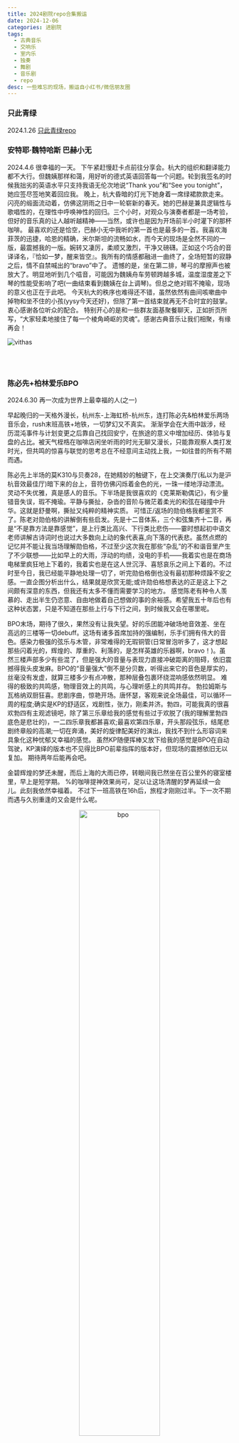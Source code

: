 ```yaml
---
title: 2024剧院repo合集搬运
date: 2024-12-06
categories: 进剧院
tags: 
  - 古典音乐
  - 交响乐
  - 室内乐
  - 独奏
  - 舞剧
  - 音乐剧
  - repo
desc: 一些难忘的现场，搬运自小红书/微信朋友圈
---
```

### 只此青绿
2024.1.26
[只此青绿repo](../2024.1.26只此青绿)

### 安特耶·魏特哈斯 巴赫小无
2024.4.6
很幸福的一天。
下午紧赶慢赶卡点前往分享会。杭大的组织和翻译能力都不大行。但魏姨那样和蔼，用好听的德式英语回答每一个问题。轮到我签名的时候我拙劣的英语水平只支持我语无伦次地说“Thank you”和“See you tonight”，她应签尽签地笑着回应我。
晚上，杭大昏暗的灯光下她身着一席绿裙款款走来。闪亮的缎面流动着，仿佛这阴雨之日中一轮崭新的春天。她的巴赫是兼具逻辑性与歌唱性的，在理性中呼唤神性的回归。三个小时，对观众与演奏者都是一场考验，但好的音乐真的让人越听越精神——当然，或许也是因为开场前半小时灌下的那杯咖啡。
最喜欢的还是恰空，巴赫小无中我听的第一首也是最多的一首。我喜欢海菲茨的迅捷，哈恩的精确，米尔斯坦的流畅如水，而今天的现场是全然不同的一版，最震撼我的一版。婉转又凄厉，柔顺又激烈，干净又磅礴。正如这个巧合的音译译名，『恰如一梦，醒来皆空』。我所有的情感都融进一曲终了，全场短暂的寂静之后，情不自禁喊出的“bravo”中了。
遗憾的是，坐在第二排，琴弓的摩擦声也被放大了。明显地听到几个嗞音，可能因为魏姨舟车劳顿跨越多城，温度湿度差之下琴的性能受影响了吧(一曲结束看到魏姨在台上调琴)。但总之绝对瑕不掩瑜，现场的意义也正在于此吧。
今天杭大的秩序也难得还不错，虽然依然有曲间咳嗽曲中掉物和坐不住的小孩(yysy今天还好)，但除了第一首结束就再无不合时宜的鼓掌。衷心感谢各位听众的配合。
特别开心的是和一些群友面基聚餐聊天，正如折页所写，“大家轻柔地接住了每一个棱角崎岖的灵魂”。感谢古典音乐让我们相聚，有缘再会！

![vithas](https://raw.githubusercontent.com/YukinoshitaSherry/qycf_picbed/main/img/vith.png)

<br></br>

### 陈必先+柏林爱乐BPO
2024.6.30 
再一次成为世界上最幸福的人(之一)

早起晚归的一天格外漫长，杭州东-上海虹桥-杭州东，连打陈必先&柏林爱乐两场音乐会，rush末班高铁+地铁，一切梦幻又不真实。
渐渐学会在大雨中跋涉，经历混沌事件与计划变更之后靠自己找回安宁，在旅途的意义中增加经历、体验与复盘的占比。被天气桎梏在咖啡店闲坐听雨的时光无聊又漫长，只能靠观察人类打发时光，但共鸣的惊喜与联觉的思考总在不经意间主动找上我，一如往昔的所有不期而遇。

陈必先上半场的莫K310与贝奏28，在她精妙的触键下，在上交演奏厅(私以为是沪杭音效最佳厅)暗下来的台上，音符仿佛闪烁着金色的光，一珠一缕地浮动漂流。灵动不失优雅，真是感人的音乐。下半场是我很喜欢的《克莱斯勒偶记》，有少量错音失误，瑕不掩瑜。平静与撕扯，杂沓的音阶与微茫着柔光的和弦在碰撞中升华。这就是舒曼啊，撕扯又纯粹的精神实质。
可惜正/返场的勋伯格我都鉴赏不了。陈老对勋伯格的讲解倒有些启发。先是十二音体系，三个和弦集齐十二音，再是“不是靠方法是靠感觉”，是上行类比高兴、下行类比悲伤——霎时想起初中语文老师讲解古诗词时也说过大多数向上动的象代表喜,向下落的代表悲。虽然点燃的记忆并不能让我当场理解勋伯格，不过至少这次我在那些“杂乱”的不和谐音里产生了不少联想——比如早上的大雨，浮动的均绩，没电的手机——我着实也是在商场电梯里疯狂地上下着的，我着实也是在这人世沉浮、喜怒哀乐之间上下着的。不过时至今日，我已经能平静地处理一切了，听完勋伯格倒也没有最初那种烦躁不安之感。一直企图分析出什么，结果就是欣赏无能;或许勋伯格想表达的正是这上下之间颇有深意的东西，但我还有太多不懂而需要学习的地方。
感觉陈老有种令人羡慕的、走出半生仍恣意、自由地做着自己想做的事的余裕感。希望我五十年后也有这种状态罢，只是不知道在那些上行与下行之间，到时候我又会在哪里呢。

BPO末场，期待了很久，果然没有让我失望。好的乐团能冲破场地音效差、坐在高远的三楼等一切debuff。这场有诸多首席加持的强编制，乐手们拥有伟大的音色。感染力极强的弦乐与木管，非常难得的无瑕铜管(日常冒泡听多了，这才想起那些闪着光的，辉煌的、厚重的、利落的，是怎样英雄的乐器啊，bravo！)。虽然三楼声部多少有些混了，但是强大的音量与表现力直接冲破距离的阻碍，依旧震撼得我头皮发麻。BPO的“音量强大”倒不是分贝数，听得出来它的音色是厚实的，丝毫没有发虚，就算三楼多少有点冲散，那种层叠包裹环绕混响感依然明显。
难得的极致的共鸣感，物理音效上的共鸣，与心理听感上的共鸣并存。
勃拉姆斯与瓦格纳双厨狂喜。悲剧序曲，惊艳开场。唐怀瑟，客观来说全场最佳，可以循环一周的程度;确实是KP的舒适区，戏剧性，张力，刚柔并济。勃四，可能我真的很喜欢勃四有主观滤镜吧，除了第三乐章给我的感觉有些过于欢脱了(我的理解里勃四底色是悲壮的)，一二四乐章我都甚喜欢;最喜欢第四乐章，开头那段弦乐，结尾悲剧终章般的高潮;一切在奔涌，美好的旋律配美好的演出，我找不到什么形容词来具象化这种忧郁又幸福的感觉。
虽然KP随便挥棒又放下给我的感觉是BPO在自动驾驶，KP演绎的版本也不见得比BPO前辈指挥的版本好，但现场的震撼依旧无以复加。
期待两年后能再会吧。

金碧辉煌的梦还未醒，而后上海的大雨已停，转眼间我已然坐在百公里外的寝室楼里，早上是短学期。
%的咖啡提神效果尚可，足以让这场清醒的梦再延续一会儿。此刻我依然幸福着。
不过下一班高铁在16h后，旅程才刚刚过半。下一次不期而遇与久别重逢的又会是什么呢。
<div align="center">
<img src="https://raw.githubusercontent.com/YukinoshitaSherry/qycf_picbed/main/img/bpo.jpg" alt="bpo" style="width: 60%; height: auto;">
</div>
<br></br>


### BPO12把大提琴
2024.7.1 Die12Cellisten
『已然触及，仍是闪耀』
天空打破日暮的杯盏，刹那间倾泻出流光溢彩，我的指尖浸满黄昏。
我的心尖已盈满崭新的清晨。
<div align="center">
<img src="https://raw.githubusercontent.com/yukinoshitasherry/qycf_picbed/main/img/12ce.jpg" alt="bpo-12cello" style="width: 80%; height: auto;">
</div>
<br></br>

### 6月底~7月初连打合集
2024.6.27-7.3合集
又是一堆冗长的文字，献给这次对我来说意义重大的七天连打。

一人，七天，八场(7场音乐会+1场舞剧)。跨越三所高校(zju+复旦+上音)，三座博物馆(hz刀剑剪+sh历史+sh工艺美术)，三个商场(hz远洋乐提港+sh环贸iapm+sh兴业太古汇)，杭-沪-杭-沪-杭-沪-杭-沪-杭。(也夹杂着回来睡大半天+上短学期，所以其实行程还能压缩),赶了四趟G7309末班车.
时隔一天，我被迟来的疲倦吞噬，不亚于考试周补天结束后的昏沉地睡了大半天。是的，梦还没醒，这七天时光飞逝，梦境一样的不真实。

一路走来，顾盼眄睐。有过惊喜，有过遗憾。不过旅行的意义正在于此，欣赏各种各样的风景，收获各种各样的故事，遇见各种各样的行人。出发时总以为自己计划万全，期盼一帆风顺;多余的冲突冒险损失受苦自无必要，然旅途精彩之处却总在计划之外。这倒是像交响曲的乐章，全和谐音反而单调，看似冲突的多声部相合反而交相辉映、相得益彰;也像我听过的音乐会看过的剧，有让我情不自禁高喊bravo的，也有让我觉得时间精力花的不值的:然而只有坐在现场，才能盖棺定论、兀自品评。

坐在剧院里，灯光一暗，幕布一拉，我便知道一场新的梦境要开始了。“舞台方寸地，一转万重山”，写的是京剧，却适用于所有。台上阴晴圆缺抑或风云幻化，我只需要沉浸其间，一任剧院外风吹雨打、雷电交加。
大学以来频繁地进剧院，除了欣赏与热爱，自然也有失去曾经理想选择planB后，对没那么喜欢的专业学习的逃避与调剂。独自旅行也是同理，当自由的背包客，除了向往远方，也有对重新掌控失控的生活、做自己的主人的渴望。
不过这种心性调整、自我反思的收获之多远超我“在爱好中摆烂”的预期。比如，独自旅行，学会应对突发事件(换以前手机没电死机or来不及赶高铁肯定发疯觉得全天都毁了，现在还能积极想办法+事后复盘);比如，撇开成见，尝试了解之后再做品评(存在不一定合理，但既然存在了，不管是否本能厌恶，先尝试分析其原因)。

一直以来在努力和自己的心性相处，我深知有些事情永远无法和解，只能尝试调和。原生高敏的特性赋予我偏执的完美主义、灵性与不屈，却也给了我精神不能承受之重。适当地享受过程与发掘钝感力给予了我很多全新的思考，让我在追求“齐一”的路上日臻完整。不过回归现实地看，摆烂低效的情况倒也会因之愈演愈烈。在旅途之中，我看见风景，看见时间，更看见自己的身影，也在无数次微调校准之后，找到了一个目前看来还不错的状态strike a balance(虽然并未达到稳态，总体还是摆，暑假安排也是为了大三尽量收心上晚课hh)。仔细想想确凿也是摆了七天，失去目标的摆烂，后续多少得修正回来。本次旅途舟车劳顿，虽然身体乏力，精神已然充能充分，足以我鼓起勇气乐观面对滚去玉泉之后的新生活。
这早已足够。

自嘲“滚去玉泉的老登”已然多时，不过二十岁确实称得上时光大好，正值当(连)打之年：考试周生理期欲仙欲死+连熬三天之后立马满血复活赶早晚高铁，我都佩服自己竟然还赶的动。
或许总要留下点什么，为这副目前还抗造的皮囊与还未被现实消耗殆尽的灵魂，为那些晚睡数的星星与早起看的日出，为自己终将逝去的青春年岁、流光韶华。在这此生仅有一次的二十岁的夏天，为了心中所爱疯狂一次。
留下的不应该只是实体的票根、场刊、印章之类的证物与纪念品(当然这些都是我的珍宝)，更应该在心里——也超越我记录的文字之外。

诚然，事件本无意义，一切都靠自己后期赋予。
就像6.27东艺sd出来被雨砸的怀疑人生，靴子差点泡烂，一周后出梅晴空万里，静坐于咖啡馆窗边回忆起来，反倒淡化了不适，有种艺术加工后的雨中漫步之浪漫;7.1晚上狂飙着冲刺赶高铁的时候，其实脑海中除了“跑”字外一片空白，两天后悠哉地闲坐于同一班列车上回忆起来，反倒淡化了焦虑，有种艺术加工后的英雄征途之感，甚至一念间想过下次再冲一次(最好还是不要hh)。
或许balance的状态就是这样：既有资格闲庭信步、悠哉自得，也有办法抵挡泼天大雨，冲刺上末班车;既有能力尽量做好计划备好planB，也有心态在事遇突发时冷静处理，完成复盘;既能有充足地时间于优雅环境中美餐一顿，也能在风尘仆仆为了不迟到赶场去剧院的路上狼吞虎咽下便利店的面包;既有机会欣赏到独一无二无法复刻的神演，也可接受费心费力赶场但差强人意的现场。
在经历一趟旅程之后，无论过程轻松还是艰苦，无论是否达到预期，都能够说出：“这真的很有趣。”
只是回归学业后的状态迁移，还需要探索尝试与一调再调(等出分完了再整理相册纪念下大二下期末周吧)。

总之，去收集宇宙之大里各种珍奇的知识，去感受万物齐一之间精巧的共鸣，去传递内心深处的所思所感无论有无观众，也去创造崭新的风景将自我融于世界之瑰丽。
世界广阔，旅途遥远，请继续前行，永不停息。

<div align="center">
<img src="https://raw.githubusercontent.com/YukinoshitaSherry/qycf_picbed/main/img/24.7.3.jpg" alt="7.3" style="width:60%;height:auto;">
</div>
<br></br>

### 杭爱十六周年
2024.7.20 杭州大剧院-杭爱
7.20，回归天空的日子。
白昼是晴空湛蓝，焦石流金;夜晚是风清月皎，青衫凉笠。正值农历六月十五，月圆花好，无尽人间灯火祈求福禄自得。
于我，这一天的一切仿佛都被线串起来了一样。《你的名字》里说，聚在一起，成型、扭曲、缠绕、还原、断裂、再次连接，这就是结，这就是时间。周天作曲的《线》，取了艺术创作、时序、思维三重意蕴，用声部交织的线构筑起丰美境。
道路在导航地图上蜿蜒曲折，晕纹在热咖啡导入冷牛奶时恣意渲染;面条在筷子间穿梭着滑落，航迹云在穹宇曳出一道狭长的痕。循线而行，或弯或绕，或止或息。
绳结缠绕成圈，只一根线，首尾衔接便是圆;更不必提数学老师老生常谈的“线动成面，面动成体”。于是世界大道至简，也因之纷呈繁复。或悲或喜，或愿或祈。
道路在延伸，思绪在延伸，俯仰之间连系起了人与人。而道路会相交折返，思绪会顿悟闪回，线性关系下推导出自回归。八年是一个循环，历史自按其规律变迁，但客观的时间依旧向前，不舍昼夜。
抽象的线自有其定义，而现实中不那么完美的“线”倒是大多有圆形横截面。换个角度看，线与圆在某种程度上全然一体，一如溯之线与望之圆，是月在时间更迭中循环的两极。
于是抬头仰望，世事如风，月轮圆融，不必纵身而下，于世间行路亦是回归天空。

<img src="https://raw.githubusercontent.com/YukinoshitaSherry/qycf_picbed/main/img/99e37dd4f91f6daf53be15ba6ec54a5.png" alt="16" style="width:60%;height:auto;">
<br></br>


### 匹兹堡交响拉三+马五
2024.8.15 Pittsburgh Symphony Orchestra，European Send-off oncert
有幸赶上匹交启程去欧洲前在匹兹堡的最后一场音乐会，曲目是大热但我心头好的拉三钢协和马五，历经周折买到了票，于是又幸福了一晚。

拉三更多的是音乐性的情绪表达，于我，它是＂土地＂，它像拉赫故乡俄国的旷野。开篇即渲染出凛风吹拂下漠北的荒原，辽阔苍茫的压抑、绝望、不安;力量与灵活并存的华彩之后，故事与情绪娓娓道来;冲突紧张抑或徐缓抒情之间，主题一再复现回环，一切都在无边荒原中桎梏，纵有变化千般，荒原仿佛无尽;到最后一切交织升华，辉煌中收尾，终焉盛矣，正如一种征服，一种释放。演绎引人联篇浮想，一曲终了，所有人起立欢呼的场景我还是头一次见。想起曾读到过115年前，拉赫正是以此曲征服了这片国土的观众，百年弹指，而古典音乐的力量却正像那荒原上生长的白杨树，在时光洗练下愈加挺拔俊美。

马五包罗万象，从撕扯到建立，从黑暗到光明。无意再写这么多年来对不和谐音程如何看法变化，诸多分析珠玉在前，谨记今晚个人随感。听过不少版本，给我的感觉都像＂流水＂，时而汹涌，时而细腻，故事充满了探索征服与柔情之爱。如果说Abbado像大洋空溟明澈，Rattle像涛浪急遽汹涌，Bernstein像江流湍凝并举;今晚在匹兹堡有端联想，Honeck的版本就像匹兹堡的水系——二河源自阿巴拉契亚的山地，奔流一路后静静交汇成俄亥俄河。声部应和，仿佛水流的对抗与融汇，木管细腻，铜管澎湃。一曲流淌出那些往事，关于百年名团PSO过去曾历经的艰难与辉煌，关于这座华美(但旧了是这样的至少一楼右后音效一般)的音乐厅承载的记忆，关于这座产业衰落又振兴的城市本身。乐句如此，或许无法像前曲一样抓去太清晰的线条来描述分析，但这一切片段缠卷堆叠在一起，才组成了完整画卷，一如水滴汇聚为水流。而它终将向前而去，前往远方，前往新的胜利与幸福，永不止息。

总体感觉，今夜钢琴快速跑动的几个错音瑕不掩瑜，钢协在右后区域音效平衡尚可(感觉现在都喜欢二提中提换位&大提铜管镜像的排布了hh)。PSO的木管弦乐相当优秀，铜管总体还行(相对无瑕了)，略有进晚跟不上弦乐与气息不足导致音准虚之弊，但在马勒的谱面中，伟大的圆号手可以让一切变得比美丽的Heinz Hall更加辉煌。
其实并不知道PSO选曲有什么用意，但在美国听美国团演奏拉赫与马勒——二位曾在美国国土上合作演出的异乡人的作品，确实别有一番风味。望向前方，坐席中族裔与服装已然多样，最多的却还是步履蹒跚、头发花白的老人;舞台上，百年以前的曲子被不厌其烦地一次次奏响，而大提首席那抹亮眼的红发格外夺目。
关于诠释与理解的课题，或许还需要学习太多。百年亦太短，土地与流水是这个星球永恒的象征命题。在依旧是传统与现代碰撞的转折点的世纪后，在新大陆的旧音乐厅晃眼又醉人的灯光下，乐声依然耸立着、流淌着。
而穿过落寞的街区与熙攘的人群，今夜我又将拥怎样的山河入梦？

<div align="center">
<img src="https://raw.githubusercontent.com/yukinoshitasherry/qycf_picbed/main/img/pso.jpg" alt="7.3" style="width:60%;height:50%;">
</div>
<br></br>

### 达尔贝托x卡斯普契克布九
2024.9.19 达尔贝托x卡斯普契克x杭爱
国内神演。
心之琉璃里拂却埃壒的音符，与倥偬尘世中回归上帝的声音。
万物逆旅，百代过客。而后知一死生非为虚诞，惟濯清风明月者，顺之安然。

<div align="center">
<img src="https://raw.githubusercontent.com/YukinoshitaSherry/qycf_picbed/main/img/bru9.jpg" alt="bru9" style="width:60%;height:50%;">
</div>
<br></br>


### 巴黎圣母院音乐剧
2024.10.24
第一次看这部音乐剧的现场，我愿用“一种近乎惊愕的震撼”来形容它。
恍惚间思绪飘回了2015.7.14，那也是个让我感受到这种近乎惊愕的震撼的日子。是日有幸见过未被烧毁的圣母院，虽未留下太多拍摄与书写的痕迹，我至今清晰地记得，那天正值法国国庆，飞机编队轰鸣着掠过巴黎圣母院的双塔。
历史静默无声，时代在轰鸣。
许多年后，宗教与科学各自前行，人类联系的媒介革新了又革新。印刷术逐渐取代建筑的事实与隐喻皆已然奏效。企图攀星揽月与镌金刊石的一代代人也如卡西莫多与爱斯梅拉达那样化为了尘土，而那些美丑善恶明暗爱恨，无论赞赏与讽刺，依旧被歌颂着自由的诗人传唱着，再又一代代人的笔与歌里再生产又再传承。
如今，预言中西元两千年的新世纪早已来到。历史依旧静默，时代仍然轰鸣。只是不知那些浴烈火而生的砖石上ANARKH的痕迹又将把谁的故事浅唱低吟。
数千年后，祂们是否还会唱起这首静默又恢宏的交响诗呢？

<div align="center">
<img src="https://raw.githubusercontent.com/YukinoshitaSherry/qycf_picbed/main/img/notr.png" alt="paris" style="width:95%;height:auto;">
</div>
<br></br>

### 马林斯基舞姬+布雷查兹钢琴
2024.10.26 
拜调休和抓马的日常所致没赶上高铁，打车入沪，又是一次雨中连打。窗外淅沥依旧，梦回暑假之初。
世事难料、人生无常，就像最好的演出未必是期待最高的或者最贵的一样。但惊喜也正是因为那些不确定性才能存在的，它会存在于在某一个变奏或和弦，在某一处灯光明灭——在台前幕后的任何地方，也在这个并不会给所有人幸福的世界的任何地方。
而艺术与命运的表达终究是场一生一世的跋涉。

(其实这两场都略失望，但连打还是值得纪念的，以及第二天去的俄安娜挺惊喜的)
<div align="center">
<img src="https://raw.githubusercontent.com/YukinoshitaSherry/qycf_picbed/main/img/mlsj.jpg" alt="paris" style="width:95%;height:auto;">
</div>
<br></br>

### 杭爱齐格弗里德
2024.11.15
天团，神演，无需过多品评。

瓦格纳的指环无疑是艺术史上的高峰，四联乐剧鸿篇巨制，今晚只是其中第三联歌剧就演了五个小时(实际4h)。观演亦颇有攀登高峰而极目远眺之感，剧终曲落更觉呼吸振奋，情志畅达，直到汹涌的感情爆发于bravo的声浪。

剧情是我最喜欢的勇者屠龙故事，和我不喜欢的之后勇者和美女tla故事。不过现场听歌剧后，认真过了每一句词每一段旋律动机，才更能感受到歌剧的伟大之处在于遣词造句的深意、人物塑造的象征、文乐相合的精妙，以及最重要的，歌唱本身。

太喜欢听美声了，不需要话筒即可劈穿整个乐队，黄钟大吕，直顶天灵盖。今晚所有歌唱家都很强，感觉全场最佳是黄亚中老师以及三位女歌唱家。

从那个瓦尔哈拉高启云端之光明、尼夫海姆深居地下之黑暗的世界离开，现在我仍有一种刚从巨峰之巅款款而下的恍惚感。伟大的作品永远如巉岩耸立，指引着深陷谷底的凡人，攀登一次又一次。

<div align="center">
<img src="https://raw.githubusercontent.com/YukinoshitaSherry/qycf_picbed/main/img/sig.png" alt="sig" style="width:95%;height:auto;">
</div>
<br></br>

### 齐默尔曼钢琴
2024.12.5 
今年最后一场音乐会，最后一次狂奔，最后一趟跨城。无论怎样，这是一个难忘的美好夜晚(p1-3)，这或许是难忘的一年(p6-9)。
狂奔的日子渐多，日常在ddl间紧赶慢赶(为给这场腾时间我又熬大夜加班加点一天solo完计网socket😇)。而昨晚头晕地喘息着在音乐厅坐下之后，灯一暗，时间仿佛静止了下来。那些被日常麻痹了的感官，在此重新鲜活。
音乐是时间的艺术，乐声的抑扬取代了秒针的顿挫，于是音符的流动仿佛也取代了时间的流动。
想来也是很奇妙的事:从最初的弹奏开始，演奏家走过了很多年；从最初的听闻开始，我也摸爬滚了很多年；最终在音乐厅，奇迹般幸运地拥有了时空交错。在忘却外面世界的这里，时间可以逆流而上。
忽又忆起这周三下午在紫金港农医馆纯音时间听黑胶，主讲人说:“虽然这1小时大家没有学习工作科研，但大家一起享受了美好的音乐。”
于是乐声依旧绮丽，对抗所有光阴流转。
于是星光依旧闪烁，照亮所有暗夜无边。

<div align="center">
<img src="https://raw.githubusercontent.com/YukinoshitaSherry/qycf_picbed/main/img/zm.png" alt="zimmerman" style="width:95%;height:auto;">
</div>
<br></br>
